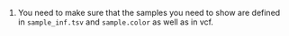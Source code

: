1. You need to make sure that the samples you need to show are defined in `sample_inf.tsv` and `sample.color` as well as in vcf.
